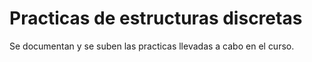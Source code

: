 # Practicas de estructuras discretas
Se documentan y se suben las practicas llevadas a cabo en el curso.
